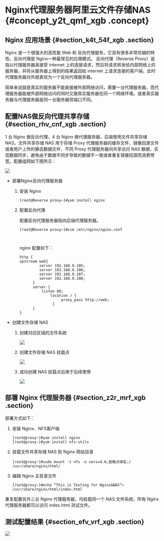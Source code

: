 # Nginx代理服务器阿里云文件存储NAS {#concept_y2t_qmf_xgb .concept}

## Nginx 应用场景 {#section_k4t_54f_xgb .section}

Nginx 是一个很强大的高性能 Web 和 反向代理服务，它具有很多非常优越的特性。反向代理是 Nginx一种最常见的应用模式。 反向代理（Reverse Proxy）是指以代理服务器来接受 internet 上的连接请求，然后将请求转发给内部网络上的服务器，并将从服务器上得到的结果返回给 internet 上请求连接的客户端，此时代理服务器对外就表现为一个反向代理服务器。

简单来说就是真实的服务器不能直接被外部网络访问，需要一台代理服务器，而代理服务器能被外部网络访问的同时又跟真实服务器在同一个网络环境。或者真实服务器与代理服务器是同一台服务器但端口不同。

## 配置NAS做反向代理共享存储 {#section_rhv_cnf_xgb .section}

1 台 Nginx 做反向代理，4 台 Nginx 做代理服务器，后端使用文件共享存储 NAS。文件共享存储 NAS 用于存储 Proxy 代理服务器的缓存文件、镜像回源文件或者用户上传的静态数据文件，不同 Proxy 代理服务器间共享访问 NAS 数据，实现数据同步，避免由于数据不同步导致的数据不一致或者重复镜像回源而浪费带宽。配置组网如下图所示：

![](http://static-aliyun-doc.oss-cn-hangzhou.aliyuncs.com/assets/img/131493/155374848839582_zh-CN.png)

-   部署Nginx反向代理服务器
    1.  安装 Nginx

        ```
        [root@Reverse proxy~]#yum install nginx
        ```

    2.  配置反向代理

        配置反向代理服务器指向后端代理服务器。

        ```
        [root@Reverse proxy~]#vim /etc/nginx/nginx.conf
        ```

        ` `

        nginx 配置如下：

        ```
        http {
        upstream web{
                 server 192.168.0.105;
                 server 192.168.0.106;
                 server 192.168.0.107;
                 server 192.168.0.108;
              }
              server {
                  listen 80;
                      location / {
                           proxy_pass http://web;
                       }
              }
        }
        ```

-   创建文件存储 NAS
    1.  创建对应区域的文件系统

        ![](http://static-aliyun-doc.oss-cn-hangzhou.aliyuncs.com/assets/img/131493/155374848839585_zh-CN.png)

    2.  创建文件存储 NAS 挂载点

        ![](http://static-aliyun-doc.oss-cn-hangzhou.aliyuncs.com/assets/img/131493/155374848839587_zh-CN.png)

    3.  成功创建 NAS 挂载点后用于后续使用

        ![](http://static-aliyun-doc.oss-cn-hangzhou.aliyuncs.com/assets/img/131493/155374848839588_zh-CN.png)


## 部署 Nginx 代理服务器 {#section_z2r_mrf_xgb .section}

部署方式如下：

1.  安装 Nginx、NFS客户端

    ```
    [root@proxy~]#yum install nginx
    [root@proxy~]#yum install nfs-utils
    ```

2.  挂载文件共享存储 NAS 到 Nginx 网站目录

    ```
    [root@proxy~]#sudo mount -t nfs -o vers=4.0,挂载点域名:/ /usr/share/nginx/html/ 
    ```

3.  编辑 Nginx 主目录文件

    ```
    [root@proxy~]#echo “This is Testing for Nginx&NAS”> /usr/share/nginx/html/index.html
    ```


重复配置另外三台 Nginx 代理服务器，均挂载同一个 NAS 文件系统，所有 Nginx 代理服务器都可以访问 index.html 测试文件。

## 测试配置结果 {#section_efv_vrf_xgb .section}

![](http://static-aliyun-doc.oss-cn-hangzhou.aliyuncs.com/assets/img/131493/155374848839589_zh-CN.png)

